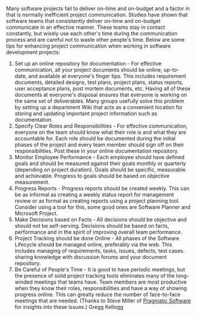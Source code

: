 Many software projects fail to deliver on-time and on-budget and a factor in that is normally inefficient project communication. Studies have shown that software teams that consistently deliver on-time and on-budget communicate in an effective manner. These teams stay in contact constantly, but wisely use each other's time during the communication process and are careful not to waste other people's time. Below are some tips for enhancing project communication when working in software development projects:

1. Set up an online repository for documentation - For effective communication, all your project documents should be online, up-to-date, and available at everyone's finger tips. This includes requirement documents, detailed designs, test plans, project plans, status reports, user acceptance plans, post mortem documents, etc. Having all of these documents at everyone's disposal ensures that everyone is working on the same set of deliverables. Many groups usefully solve this problem by setting up a department Wiki that acts as a convenient location for storing and updating important project information such as documentation.
2. Specify Clear Roles and Responsibilities - For effective communication, everyone on the team should know what their role is and what they are accountable for. Each role should be documented during the initial phases of the project and every team member should sign off on their responsibilities. Post these in your online documentation repository.
3. Monitor Employee Performance - Each employee should have defined goals and should be measured against their goals monthly or quarterly (depending on project duration). Goals should be specific, measurable and achievable. Progress to goals should be based on objective measurement.
4. Progress Reports - Progress reports should be created weekly. This can be as informal as creating a weekly status report for management review or as formal as creating reports using a project planning tool. Consider using a tool for this, some good ones are Software Planner and Microsoft Project.
5. Make Decisions based on Facts - All decisions should be objective and should not be self-serving. Decisions should be based on facts, performance and in the spirit of improving overall team performance.
6. Project Tracking should be done Online - All phases of the Software Lifecycle should be managed online, preferably via the web. This includes managing of requirements, tasks, issues, defects, test cases. sharing knowledge with discussion forums and your document repository.
7. Be Careful of People's Time - It is good to have periodic meetings, but the presence of solid project tracking tools eliminates many of the long-winded meetings that teams have. Team members are most productive when they know their roles, responsibilities and have a way of showing progress online. This can greatly reduce the number of face-to-face meetings that are needed. (Thanks to Steve Miller of [Pragmatic Software](http://www.PragmaticSW.com) for insights into these issues.) Gregg Kellogg